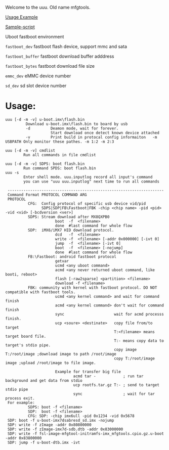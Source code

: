 Welcome to the uuu. Old name mfgtools.

[Usage Example](Example)

[Sample-script](Sample-script)

Uboot fastboot environment

`fastboot_dev`   fastboot flash device, support mmc and sata

`fastboot_buffer` fastboot download buffer adddress

`fastboot_bytes` fastboot download file size

`emmc_dev` eMMC device number

`sd_dev`   sd slot device number

# Usage:


    uuu [-d -m -v] u-boot.imx\flash.bin
             Download u-boot.imx\flash.bin to board by usb
             -d         Deamon mode, wait for forever.
                        Start download once detect known device attached
             -v         Print build in protocal config informaiton   -m USBPATH Only monitor these pathes. -m 1:2 -m 2:3
  
    uuu [-d -m -v] cmdlist
            Run all commands in file cmdlist

    uuu [-d -m -v] SDPS: boot flash.bin
            Run command SPDS: boot flash.bin
    uuu -s
            Enter shell mode. uuu.inputlog record all input's command
            you can use "uuu uuu.inputlog" next time to run all commands

     ---------------------------------------------------------------------
     Command Format PROTOCOL COMMAND ARG
     PROTOCOL
              CFG:  Config protocol of specific usb device vid/pid
                    SDPS|SDP|FB\Fastboot|FBK -chip <chip name> -pid <pid> -vid <vid> [-bcdversion <ver>]
              SDPS: Stream download after MX8QXPB0
                          boot  -f  <filename>
                          done  #last command for whole flow
              SDP:  iMX6/iMX7 HID download protocol.
                          dcd   -f  <filename>
                          write -f  <filename> [-addr 0x000000] [-ivt 0]
                          jump  -f  <filename> [-ivt 0]
                          boot  -f  <filename> [-nojump]
                          done  #last command for whole flow
              FB:\Fastboot: android fastboot protocol
                          getvar
                          ucmd <any uboot command>
                          acmd <any never returned uboot command, like booti, reboot>
                          flash [-raw2sparse] <partition> <filename>
                          download -f <filename>
              FBK: community with kernel with fastboot protocol. DO NOT compatible with fastboot tools.
                          ucmd <any kernel command> and wait for command finish
                          acmd <any kernel command> don't wait for command finish
                          sync                      wait for acmd processs finish.
                          ucp <soure> <destinate>   copy file from/to target
                                                    T:<filename> means target board file.
                                                    T:- means copy data to target's stdio pipe.
                                                    copy image T:/root/image ;download image to path /root/image
                                                    copy T:/root/image image ;upload /root/image to file image.

                          Example for transfer big file
                                  acmd tar -            ; run tar background and get data from stdio
                                  ucp rootfs.tar.gz T:- ; send to target stdio pipe
                                  sync                  ; wait for tar process exit.
     For example:
              SDPS: boot -f <filename>
              SDP:  boot -f <filename>
              CFG: SDP: -chip imx6ull -pid 0x1234 -vid 0x5678
     SDP: boot -f u-boot-imx7dsabresd_sd.imx -nojump
     SDP: write -f zImage -addr 0x80800000
     SDP: write -f zImage-imx7d-sdb.dtb -addr 0x83000000
     SDP: write -f fsl-image-mfgtool-initramfs-imx_mfgtools.cpio.gz.u-boot -addr 0x83800000
     SDP: jump -f u-boot-dtb.imx -ivt
